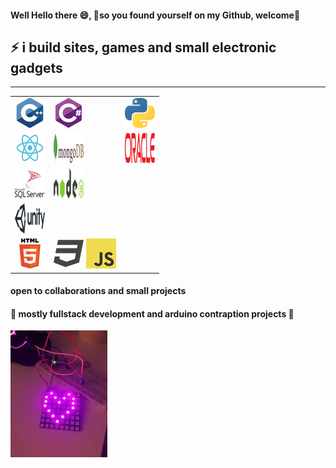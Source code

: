 #### Well Hello there 😄, 💫**so you found yourself on my Github, welcome**💫
## ⚡  i build sites, games and small electronic gadgets 
-----------

|  |  |   |
| ------ | ------ |---|
| ![c++](/stackLogos/cpp_48x48.png) | ![c#](/stackLogos/csharp_48x48.png)  | ![python](/stackLogos/python_48x48.png) |
| ![react](/stackLogos/react_48x48.png) | ![MongoDB](/stackLogos/mongodb_48x48.png) | ![oracle](/stackLogos/oracle_48x48.png) |
| ![sql](/stackLogos/sql_server_48x48.png) | ![NodeJS](/stackLogos/nodejs_48x48.png) |
| ![Unity](/stackLogos/unity_48x48.png) | |
| ![html](/stackLogos/html_48x48.png) | ![css](/stackLogos/css_48x48.png) ![javascript](/stackLogos/javascript_48x48.png) |
                                                                        

#### open to collaborations and small projects 
#### 🤖 mostly fullstack development and arduino contraption projects 🔭
 ![arduino project](/rsz_arduino.jpg) 


     
<!--
**ultrakot/ultrakot** is a ✨ _special_ ✨ repository because its `README.md` (this file) appears on your GitHub profile.

Here are some ideas to get you started:

- 🔭 I’m currently working on ...
- 🌱 I’m currently learning ...
- 👯 I’m looking to collaborate on ...
- 🤔 I’m looking for help with ...
- 💬 Ask me about ...
- 📫 How to reach me: ...
- 😄 Pronouns: ...
- ⚡ Fun fact: ...
-->

